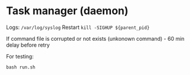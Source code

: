 # Task manager (daemon)

Logs: `/var/log/syslog`
Restart `kill -SIGHUP ${parent_pid}`

If command file is corrupted or not exists (unkonown command) - 60 min delay before retry

For testing:
```
bash run.sh
```
